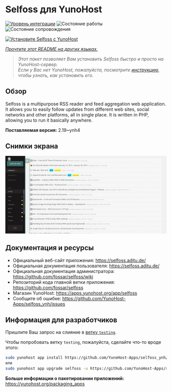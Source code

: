<!--
Важно: этот README был автоматически сгенерирован <https://github.com/YunoHost/apps/tree/master/tools/readme_generator>
Он НЕ ДОЛЖЕН редактироваться вручную.
-->

# Selfoss для YunoHost

[![Уровень интеграции](https://dash.yunohost.org/integration/selfoss.svg)](https://ci-apps.yunohost.org/ci/apps/selfoss/) ![Состояние работы](https://ci-apps.yunohost.org/ci/badges/selfoss.status.svg) ![Состояние сопровождения](https://ci-apps.yunohost.org/ci/badges/selfoss.maintain.svg)

[![Установите Selfoss с YunoHost](https://install-app.yunohost.org/install-with-yunohost.svg)](https://install-app.yunohost.org/?app=selfoss)

*[Прочтите этот README на других языках.](./ALL_README.md)*

> *Этот пакет позволяет Вам установить Selfoss быстро и просто на YunoHost-сервер.*  
> *Если у Вас нет YunoHost, пожалуйста, посмотрите [инструкцию](https://yunohost.org/install), чтобы узнать, как установить его.*

## Обзор

Selfoss is a multipurpose RSS reader and feed aggregation web application. It allows you to easily follow updates from different web sites, social networks and other platforms, all in single place. It is written in PHP, allowing you to run it basically anywhere.


**Поставляемая версия:** 2.19~ynh4

## Снимки экрана

![Снимок экрана Selfoss](./doc/screenshots/screenshot1.png)

## Документация и ресурсы

- Официальный веб-сайт приложения: <https://selfoss.aditu.de/>
- Официальная документация пользователя: <https://selfoss.aditu.de/>
- Официальная документация администратора: <https://github.com/fossar/selfoss/wiki>
- Репозиторий кода главной ветки приложения: <https://github.com/fossar/selfoss>
- Магазин YunoHost: <https://apps.yunohost.org/app/selfoss>
- Сообщите об ошибке: <https://github.com/YunoHost-Apps/selfoss_ynh/issues>

## Информация для разработчиков

Пришлите Ваш запрос на слияние в [ветку `testing`](https://github.com/YunoHost-Apps/selfoss_ynh/tree/testing).

Чтобы попробовать ветку `testing`, пожалуйста, сделайте что-то вроде этого:

```bash
sudo yunohost app install https://github.com/YunoHost-Apps/selfoss_ynh/tree/testing --debug
или
sudo yunohost app upgrade selfoss -u https://github.com/YunoHost-Apps/selfoss_ynh/tree/testing --debug
```

**Больше информации о пакетировании приложений:** <https://yunohost.org/packaging_apps>
